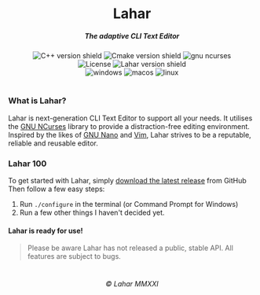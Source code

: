 <div align="center">
    <h1>Lahar</h1>
    <h5>The adaptive CLI Text Editor</h5>
    <img src="https://img.shields.io/badge/-C++17-black?logo=c%2B%2B&style=flat-square" alt="C++ version shield">  <img src="https://img.shields.io/badge/-CMake 3.19-black?logo=Cmake&style=flat-square" alt="Cmake version shield">
    <img src="https://img.shields.io/badge/-GNU%20NCurses%206.2-black?logo=gnu&style=flat-square" alt="gnu ncurses"><br>
    <img src="https://img.shields.io/badge/License-Apache%202.0-grey?logo=apache&style=flat-square&labelColor=black" alt="License">
    <img src="https://img.shields.io/badge/-Lahar v0.0.1a1-black?logo=Windows%20Terminal&style=flat-square" alt="Lahar version shield"><br>
    <img src="https://img.shields.io/badge/Windows-operational-green?logo=Windows&style=flat-square&labelColor=black" alt="windows">
    <img src="https://img.shields.io/badge/OS%20X-operational-green?logo=Apple&style=flat-square&labelColor=black" alt="macos">
    <img src="https://img.shields.io/badge/Linux-operational-green?logo=linux&style=flat-square&labelColor=black&logoColor=white" alt="linux">
</div>  
<h1></h1>
<h3>What is Lahar?</h3>
Lahar is next-generation CLI Text Editor to support all your needs. It utilises the <a href="https://ftp.gnu.org/pub/gnu/ncurses/">GNU NCurses</a> library to provide a distraction-free editing environment. Inspired by the likes of <a href="https://www.nano-editor.org/">GNU Nano</a> and <a href="https://www.vim.org/">Vim</a>, Lahar strives to be a reputable, reliable and reusable editor.
<h3>Lahar 100</h3>
To get started with Lahar, simply <a href="https://github.com/doublevcodes/lahar/releases">download the latest release</a> from GitHub
Then follow a few easy steps:

1. Run `./configure` in the terminal (or Command Prompt for Windows)
2. Run a few other things I haven't decided yet.

<h4>Lahar is ready for use!</h4>

> Please be aware Lahar has not released a public, stable API. All features are subject to bugs.
<div align="center">
    <h1></h1>
    <h6>© Lahar MMXXI</h6>
</div>
